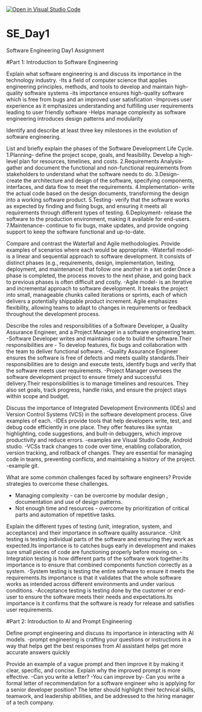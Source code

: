 [![Open in Visual Studio Code](https://classroom.github.com/assets/open-in-vscode-2e0aaae1b6195c2367325f4f02e2d04e9abb55f0b24a779b69b11b9e10269abc.svg)](https://classroom.github.com/online_ide?assignment_repo_id=15594672&assignment_repo_type=AssignmentRepo)
# SE_Day1
Software Engineering Day1 Assignment

#Part 1: Introduction to Software Engineering

Explain what software engineering is and discuss its importance in the technology industry.
-Its a field of computer science that applies engineering principles, methods, and tools to develop and maintain high-quality software systems
-its importance ensures high-quality software which is free from bugs and an improved user satisfication
-Improves user experience as it emphasizes understanding and fulfilling user requirements leading to user friendly software
-Helps manage complexity as software engineering introduces design patterns and modularity

Identify and describe at least three key milestones in the evolution of software engineering.


List and briefly explain the phases of the Software Development Life Cycle.
1.Planning- define the project scope, goals, and feasibility. Develop a high-level plan for resources, timelines, and costs.
2.Requirements Analysis- gather and document the functional and non-functional requirements from stakeholders to understand what the software needs to do.
3.Design- create the architecture and design of the software, specifying components, interfaces, and data flow to meet the requirements.
4.Implementation- write the actual code based on the design documents, transforming the design into a working software product.
5.Testing- verify that the software works as expected by finding and fixing bugs, and ensuring it meets all requirements through different types of testing.
6.Deployment- release the software to the production environment, making it available for end-users.
7.Maintenance- continue to fix bugs, make updates, and provide ongoing support to keep the software functional and up-to-date.


Compare and contrast the Waterfall and Agile methodologies. Provide examples of scenarios where each would be appropriate.
-Waterfall model- is a linear and sequential approach to software development. It consists of distinct phases (e.g., requirements, design, implementation, testing, deployment, and maintenance) that follow one another in a set order.Once a phase is completed, the process moves to the next phase, and going back to previous phases is often difficult and costly.
-Agile model- is an iterative and incremental approach to software development. It breaks the project into small, manageable chunks called iterations or sprints, each of which delivers a potentially shippable product increment. Agile emphasizes flexibility, allowing teams to adapt to changes in requirements or feedback throughout the development process.

Describe the roles and responsibilities of a Software Developer, a Quality Assurance Engineer, and a Project Manager in a software engineering team.
-Software Developer writes and maintains code to build the software.Their responsibilities are - To develop features, fix bugs and collaboration with the team to deliver functional software..
-Quality Assurance Engineer ensures the software is free of defects and meets quality standards.Their responsibilities are to design and execute tests, identify bugs and verify that the software meets user requirements.
-Project Manager oversees the software development project to ensure timely and successful delivery.Their responsibilities is to manage timelines and resources. They also set goals, track progress, handle risks, and ensure the project stays within scope and budget.

Discuss the importance of Integrated Development Environments (IDEs) and Version Control Systems (VCS) in the software development process. Give examples of each.
-IDEs provide tools that help developers write, test, and debug code efficiently in one place. They offer features like syntax highlighting, code suggestions, and built-in debuggers, which improve productivity and reduce errors.
-examples are Visual Studio Code, Android studio.
-VCSs track changes to code over time, enabling collaboration, version tracking, and rollback of changes. They are essential for managing code in teams, preventing conflicts, and maintaining a history of the project.
-example git.

What are some common challenges faced by software engineers? Provide strategies to overcome these challenges.
- Managing complexity - can be overcome by modular design , documentation and use of design patterns.
- Not enough time and resources - overcome by prioritization of critical parts and automation of repetitive tasks.

Explain the different types of testing (unit, integration, system, and acceptance) and their importance in software quality assurance.
-Unit testing is testing individual parts of the software and ensuring they work as expected.Its importance is to 
catches bugs early in development and makes sure small pieces of code are functioning properly before moving on.
-Integration testing is how different parts of the software work together.Its importance is to ensure that combined components function correctly as a system.
-System testing is testing the entire software to ensure it meets the requirements.Its importance is that it validates that the whole software works as intended across different environments and under various conditions.
-Acceptance testing is testing done by the customer or end-user to ensure the software meets their needs and expectations.Its importance is it confirms that the software is ready for release and satisfies user requirements.

#Part 2: Introduction to AI and Prompt Engineering

Define prompt engineering and discuss its importance in interacting with AI models.
-prompt engineering is crafting your questions or instructions in a way that helps get the best responses from AI assistant
helps get more accurate answers quickly

Provide an example of a vague prompt and then improve it by making it clear, specific, and concise. Explain why the improved prompt is more effective.
-Can you write a letter?
-You can improve by- Can you write a formal letter of recommendation for a software engineer who is applying for a senior developer position? The letter should highlight their technical skills, teamwork, and leadership abilities, and be addressed to the hiring manager of a tech company.

